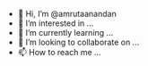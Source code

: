 - 👋 Hi, I’m @amrutaanandan
- 👀 I’m interested in ...
- 🌱 I’m currently learning ...
- 💞️ I’m looking to collaborate on ...
- 📫 How to reach me ...

<!---
amrutaanandan/amrutaanandan is a ✨ special ✨ repository because its `README.md` (this file) appears on your GitHub profile.
You can click the Preview link to take a look at your changes.
--->
